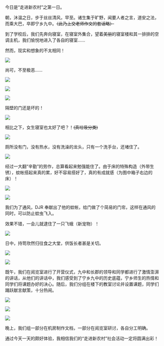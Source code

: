 今日是“走进新农村”之第一日。

朝，沐温之日，步于丝丝清风，早至。诸生集于旷野，闻要人者之言，道安之法，而乘大巴，卒即宁乡九中。~~（此乃上交老师作文的套话略）~~

到了学校后，我们先奔向寝室，在寝室外集合，望着~~美丽~~的寝室楼和其一排排的空调主机，我们愉悦地进入了各自的寝室......

然而，现实和想象的不太相同！

![](https://cdn.jsdelivr.net/gh/wenxuanjun/CDN@master/images/blog/11/1.jpg)

尚可，不至极恶......

![](https://cdn.jsdelivr.net/gh/wenxuanjun/CDN@master/images/blog/11/2.jpg)

![](https://cdn.jsdelivr.net/gh/wenxuanjun/CDN@master/images/blog/11/3.jpg)

![](https://cdn.jsdelivr.net/gh/wenxuanjun/CDN@master/images/blog/11/4.jpg)

隔壁的门还是坏的！

![](https://cdn.jsdelivr.net/gh/wenxuanjun/CDN@master/images/blog/11/5.jpg)

相比之下，女生寝室也太好了吧？！~~(真垃圾分类)~~

![](https://cdn.jsdelivr.net/gh/wenxuanjun/CDN@master/images/blog/11/6.jpg)

厕所没有门，没有热水，没有洗澡的龙头，只有一个洗手台，还堵住了。

![](https://cdn.jsdelivr.net/gh/wenxuanjun/CDN@master/images/blog/11/7.jpg)

经过一大翻“辛勤”的劳作，总算看起来勉强能住了。由于床的特殊构造（外带生锈），蚊帐搭起来真的累，好不容易搭好了，真的有成就感（为图中箱子右边的床）！

![](https://cdn.jsdelivr.net/gh/wenxuanjun/CDN@master/images/blog/11/8.jpg)

![](https://cdn.jsdelivr.net/gh/wenxuanjun/CDN@master/images/blog/11/9.jpg)

我们为了通风，DJR 奉献出了他的蚊帐，给门做了个简易的门帘，这样在通风的同时，可以防止蚊虫飞入。

效果不错，一会儿就逮住了一只飞蛾（新宠物）！

![](https://cdn.jsdelivr.net/gh/wenxuanjun/CDN@master/images/blog/11/10.jpg)

日中，持笥欣然归往食之大堂，供饭长者甚是关切。

![](https://cdn.jsdelivr.net/gh/wenxuanjun/CDN@master/images/blog/11/11.jpg)

![](https://cdn.jsdelivr.net/gh/wenxuanjun/CDN@master/images/blog/11/12.jpg)

既午，我们在阅览室进行了开营仪式，九中和长郡的领导和同学都进行了激情澎湃的讲话，从他们的讲话中，我们感受到了宁乡九中的历史底蕴，宁乡师生的热情和同学们将课题办好的决心。随后，我们分组在楼下的教室讨论并设置课题，同学们踊跃献言献策，十分热闹。

![](https://cdn.jsdelivr.net/gh/wenxuanjun/CDN@master/images/blog/11/13.jpg)

![](https://cdn.jsdelivr.net/gh/wenxuanjun/CDN@master/images/blog/11/14.jpg)

![](https://cdn.jsdelivr.net/gh/wenxuanjun/CDN@master/images/blog/11/15.jpg)

晚上，我们组一部分在机房制作文档，一部分在阅览室研讨，各自分工明确。

通过今天一天的颇好体验，我相信我们的“走进新农村”社会活动一定将圆满出彩！ 
